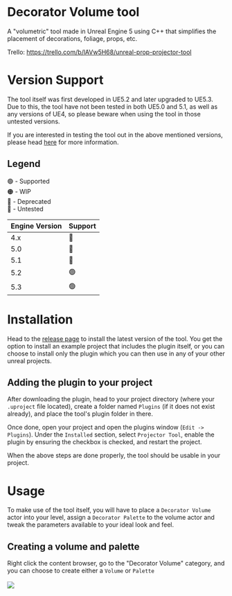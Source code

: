 # Decorator Volume tool
A "volumetric" tool made in Unreal Engine 5 using C++ that simplifies the placement of decorations, foliage, props, etc.

Trello: https://trello.com/b/lAVw5H68/unreal-prop-projector-tool

# Version Support
The tool itself was first developed in UE5.2 and later upgraded to UE5.3. Due to this, the tool have not been tested in both UE5.0 and 5.1, as well as any versions of UE4, so please beware when using the tool in those untested versions.

If you are interested in testing the tool out in the above mentioned versions, please head [here](https://github.com/lowkangxuan/decorator-volume-tool/issues/1) for more information.

## Legend
🟢 - Supported <br>
🟠 - WIP <br>
🔴 - Deprecated <br>
🔵 - Untested <br>

| Engine Version  | Support       |
| --------------- | ------------  |
| 4.x             | 🔵            |
| 5.0             | 🔵            |
| 5.1             | 🔵            |
| 5.2             | 🟢            |
| 5.3             | 🟢            |

# Installation
Head to the [release page](https://github.com/lowkangxuan/decorator-volume-tool/releases) to install the latest version of the tool.
You get the option to install an example project that includes the plugin itself, or you can choose to install only the plugin which you can then use in any of your other unreal projects.

## Adding the plugin to your project
After downloading the plugin, head to your project directory (where your `.uproject` file located), create a folder named `Plugins` (if it does not exist already), and place the tool's plugin folder in there.

Once done, open your project and open the plugins window (`Edit -> Plugins`). Under the `Installed` section, select `Projector Tool`, enable the plugin by ensuring the checkbox is checked, and restart the project.

When the above steps are done properly, the tool should be usable in your project.

# Usage
To make use of the tool itself, you will have to place a `Decorator Volume` actor into your level, assign a `Decorator Palette` to the volume actor and tweak the parameters available to your ideal look and feel.

## Creating a volume and palette
Right click the content browser, go to the "Decorator Volume" category, and you can choose to create either a `Volume` or `Palette`<br><br>
![](https://i.imgur.com/O9vLccu.png)
